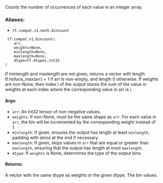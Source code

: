 
Counts the number of occurrences of each value in an integer array.
### Aliases:
- `tf.compat.v1.math.bincount`

```
 tf.compat.v1.bincount(
    arr,
    weights=None,
    minlength=None,
    maxlength=None,
    dtype=tf.dtypes.int32
)
```

If minlength and maxlength are not given, returns a vector with length tf.reduce_max(arr) + 1 if arr is non-empty, and length 0 otherwise. If weights are non-None, then index i of the output stores the sum of the value in weights at each index where the corresponding value in arr is i.
#### Args:
- `arr`: An int32 tensor of non-negative values.
- `weights`: If non-None, must be the same shape as `arr`. For each value in `arr`, the bin will be incremented by the corresponding weight instead of 1.
- `minlength`: If given, ensures the output has length at least `minlength`, padding with zeros at the end if necessary.
- `maxlength`: If given, skips values in `arr` that are equal or greater than `maxlength`, ensuring that the output has length at most `maxlength`.
- `dtype`: If `weights` is None, determines the type of the output bins.
#### Returns:

A vector with the same dtype as weights or the given dtype. The bin values.
